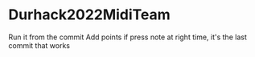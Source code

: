 # Durhack2022MidiTeam

Run it from the commit Add points if press note at right time, it's the last commit that works
